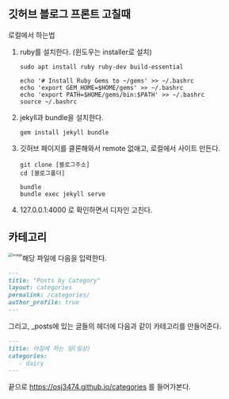 ## 깃허브 블로그 프론트 고칠때


로컬에서 하는법

1. ruby를 설치한다. (윈도우는 installer로 설치)

   ```shell
   sudo apt install ruby ruby-dev build-essential
   ```

   ```shell
   echo '# Install Ruby Gems to ~/gems' >> ~/.bashrc
   echo 'export GEM_HOME=$HOME/gems' >> ~/.bashrc
   echo 'export PATH=$HOME/gems/bin:$PATH' >> ~/.bashrc
   source ~/.bashrc
   ```
   
2. jekyll과 bundle을 설치한다.

   ```shell
   gem install jekyll bundle
   ```

3. 깃허브 페이지를 클론해와서 remote 없애고, 로컬에서 사이트 만든다.

   ```shell
   git clone [블로그주소]
   cd [블로그폴더]
   
   bundle
   bundle exec jekyll serve
   ```

4. 127.0.0.1:4000 로 확인하면서 디자인 고친다.





## 카테고리

<img src="https://user-images.githubusercontent.com/42775225/104021730-9baab400-5202-11eb-9cf3-e741c20d3c7b.png" alt="image" style="zoom:50%; float:left" />

해당 파일에 다음을 입력한다.

```markdown
---
title: "Posts by Category"
layout: categories
permalink: /categories/
author_profile: true
---
```

그리고, _posts에 있는 글들의 헤더에 다음과 같이 카테고리를 만들어준다.

```markdown
---
title: 아침에 하는 일(일상)
categories:
   - dairy
---
```

끝으로 https://osj3474.github.io/categories 를 들어가본다.





